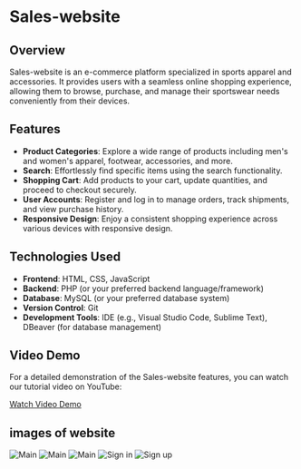 # Sales-website

## Overview

Sales-website is an e-commerce platform specialized in sports apparel and accessories. It provides users with a seamless online shopping experience, allowing them to browse, purchase, and manage their sportswear needs conveniently from their devices.

## Features

- **Product Categories**: Explore a wide range of products including men's and women's apparel, footwear, accessories, and more.
- **Search**: Effortlessly find specific items using the search functionality.
- **Shopping Cart**: Add products to your cart, update quantities, and proceed to checkout securely.
- **User Accounts**: Register and log in to manage orders, track shipments, and view purchase history.
- **Responsive Design**: Enjoy a consistent shopping experience across various devices with responsive design.

## Technologies Used

- **Frontend**: HTML, CSS, JavaScript
- **Backend**: PHP (or your preferred backend language/framework)
- **Database**: MySQL (or your preferred database system)
- **Version Control**: Git
- **Development Tools**: IDE (e.g., Visual Studio Code, Sublime Text), DBeaver (for database management)

## Video Demo

For a detailed demonstration of the Sales-website features, you can watch our tutorial video on YouTube:

[Watch Video Demo](https://youtu.be/3Rd2-eBiWpk)

## images of website
![Main](gd1.png)
![Main](gd2.png)
![Main](gd3.png)
![Sign in](dn.png)
![Sign up](dk.png)

